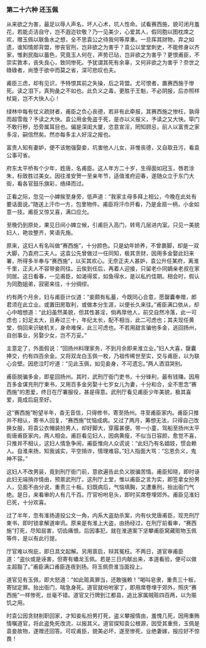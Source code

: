 <script type="text/javascript">
    var head = document.getElementsByTagName('head')[0];
    cssURL = '/public/article_1.css';
    linkTag = document.createElement('link');
    linkTag.href = cssURL;
    linkTag.setAttribute('type','text/css');
    linkTag.setAttribute('rel','stylesheet');
    head.appendChild(linkTag);
</script>
### 第二十六种 还玉佩

从来欲之为害，最足以辱人声名，坏人心术，坑人性命。试看赛西施，貌可闭月羞花，若能贞洁自守，岂不遐迩钦敬？乃一见美少，心爱其人，假同胞以图枕席之欢，赠玉佩以联鱼水之想，全不思袁公之待我何等厚重。一旦挥其财物，弃之如遗，谁知情郎背盟，惨丧官刑，岂非欲之为害乎？袁公以堂堂刺史，不能修身以齐家，惟剥民脂以蓄色，究竟玉人何在，声势已玷，岂非欲之为害乎？更恨甫臣，不崇实敦本，丧失良心，致同惨死。予犹谓其死有余辜，又何非欲之为害乎？奈世之碌碌者，尚堕于欲中而莫之省，深可悲叹也夫。

甫臣三虑，却有见识，予特恨其前之失操，后之背盟。尤可恨者，置赛西施于惨死。读之泪下，真狗彘之不如也。此负义之毒，更胜于王魁，不必阴报，后亦照样杖毙，岂不大快人心！

绿林中每有仗义疏财者，甫臣之负心丧德，若非有此牵报，其赛西施之惨枉，孰得而超雪哉？予读之大快。袁公用金免盗于死，是亦以义报义，予读之又大快。筚门不敢行秽，恐旁属耳目也。偏是深闺大厦，恣意宣淫，罔知顾忌，前人以富贵之家多淫，嗣信然矣。然亦每多主人好淫之报也。

富贵人知有妻妒，便不该勉强娶妾，坑害他人儿女，非惟丧德，又自取丑污，看袁公事可省。

府东太平桥有个少年，姓唐，名甫臣。这人年方二十岁，生得面如冠玉，唇若涂朱，标致胜过美女。因往淮安贺一至亲年节，适值淮府迎春，遂随众立于东门大街，看各官鼓乐旗彩，络绎而过。

正看之际，忽见一小婢挨至身旁，低声道：“我家主母多拜上相公，今晚在此处有要话面说。”随送上汗巾一方，包里物件。甫臣将汗巾开看，乃是金扇一柄，小金如意一技。甫臣又惊又喜，满口应允。

至晚仍到原处，果见日间小婢立候，引甫巨入高门，转弯几层进内室。只见一美貌妇人，艳妆整齐，笑语先施。

原来，这妇人有名叫做“赛西施”，十分颜色。只是幼年娇养，不曾裹脚，却是一双大脚，乃袁府二夫人。这袁公先曾做过一任同知，极其贪财，因用多金娶此妇来署，所得多半奉与“赛西施”，以买其欢心。无奈正夫人甚妒，袁公升任某府，离淮千里，正夫人不容带妾同往。云俟到任后，再着人迎接，只留老仆同嫡亲老叔在家同居。这日看春，一见甫臣，如渴得浆，如鱼得水，是以私约佳期。相会时，假认为同胞姐弟，寂密来往，十分绸缪。

约有两个月余，妇与甫臣计仪道：“妾颇有私蓄，今既同心合意，愿罄囊奉赠，郎君须在此立业。或置田房取利，或做本分生涯，以便长久来往。”甫臣满口依从，却心中暗想道：“此妇虽然美貌，但其性甚淫，倘再厚他人，前交自然冷落，此一可虑也；妇足太大，且寿过三十，年纪太长，配不相当，此二可虑也；其夫现任黄堂，倘回来识破机关，身命难保，此三可虑也。不若用甜言骗他多金，逃回扬州，自创事业，另娶少女，岂不万妥。”

主意定了，外面假说：“回扬州料理家务，不到月余即来淮立业。”妇人大喜，罄囊捧交，约有四百余金。又将双龙白玉佩一枚，乃祖传稀世至实，交与甫臣，以为联心合壁。因悲泣叮咛道：“见此玉佩，如见妾身，不可遗忘。”两人洒泪哭别。

甫臣脱骗多金，即星回扬州。其时，武刑厅衙门吏书，十分锋利，最有钱赚。因用百多金谋充刑厅柬书，又用百多金另娶十七岁女儿为妻，十分和合，全不思念“赛西施”的恩爱，终日在厅署服役，甚是得意。武刑厅看见甫臣少年美貌，极其喜爱，竟成后庭至好。

这“赛西施”盼望半年，杳无音信，只得修书，寄至扬州。寻至甫臣家内。甫臣只推并不相认，寄书人回复，“赛西施”忧恼成病。又过了两月，筹想无法，只得自己改换女服，将袁公衣帽装扮男人，却好脚大，穿履甚便。带一小童，驾船至扬州太平街唐甫臣家内，两人相会。甫巨看见妇人，因病黄瘦，不似当日容颜，愈觉不喜，只推并不相认，这妇人情急争闹，甫臣惟向人众谎说：“此妇乃有名娼妓，惯会赖人。自淮来扬，知我诚实，平空掯诈，情理难容。”妇人指面大骂：“忘恩负义，鬼神不容。”

这妇人不改男装，竟到刑厅衙门前，意欲遍告此负义脱骗苦情。甫臣知晓，即时诬此妇无端掯诈情由，预禀武刑厅。这刑厅上堂，惟以甫臣之言为实，即签拿女扮男人，见面不由分说，重责三十板。妇既病后，气恼填胸，又遭重刑，抬出衙门气绝。是日，来看审的人有几千百。厅官吩咐皂头，即时买席卷埋郊外。甫臣见淮妇已死，十分欢喜。

过了半年，忽有淮扬道投公文一角，内系大盗劫杀案，内有伙党唐甫臣，现充刑厅柬书，即时锁拿解道审讯。原来是有淮上大盗，由扬经过，在刑厅前看审，“赛西施”打死，尽知屈害，切齿痛恨。后因事犯，就在淮道案下坚攀甫臣窝藏赃物玉佩等件，是以有此行提。

厅官难以徇庇，即日具文起解。另用禀启，辩其冤枉。不两日，道官审甫臣道：“盗伙或是诬害，但寄有蟠龙玉佩。若是三日内献出来，本道看验，便可以做主超豁了。”甫臣满口甫臣连夜到扬。将玉佩赍淮当面投上。

道官见有玉佩，即大怒道：“如此赃真罪当，还敢强赖！”喝叫皂隶，重责三十板，寄狱定罪。抬出衙门，喘急身死。道官就吩咐家丁，即用席卷埋于郊外，照庆“赛西施”一样惨死，丝毫不错。道官又行牌到江都县，追比家属贼赃四百两，以为赈饥之用。

时袁公因贪财削职回家，才知妾私扮男打死，盗义攀报情由，羞愧几死，因用重贿情嘱道官，将此盗免死改流，以报其义。道官探知袁公根源，因受其重赀，玉佩是袁妾故物，遂赠还回答。可叹甫臣，貌美必坏，遂至惨死，业绝妻嫁，报应好不惊畏！